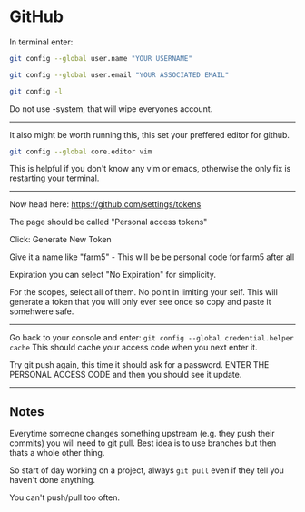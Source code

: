# GitHub

In terminal enter:
```bash
git config --global user.name "YOUR USERNAME"

git config --global user.email "YOUR ASSOCIATED EMAIL"

git config -l
```

Do not use -system, that will wipe everyones account.

---

It also might be worth running this, this set your preffered editor for github.
```bash
git config --global core.editor vim
```

This is helpful if you don't know any vim or emacs, otherwise the only fix is restarting your terminal.

---

Now head here: https://github.com/settings/tokens

The page should be called "Personal access tokens"

Click: Generate New Token

Give it a name like "farm5"
	- This will be be personal code for farm5 after all

Expiration you can select "No Expiration" for simplicity.

For the scopes, select all of them. No point in limiting your self. This will generate a token that you will only ever see once so copy and paste it somehwere safe.

---

Go back to your console and enter:
`git config --global credential.helper cache`
This should cache your access code when you next enter it.

Try git push again, this time it should ask for a password. ENTER THE PERSONAL ACCESS CODE and then you should see it update.

---

## Notes

Everytime someone changes something upstream (e.g. they push their commits) you will need to git pull. Best idea is to use branches but then thats a whole other thing.

So start of day working on a project, always `git pull` even if they tell you haven't done anything. 

You can't push/pull too often.